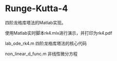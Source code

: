 # Runge-Kutta-4
四阶龙格库塔法的Matlab实现。  

使用Matlab实时脚本rk4.mlx进行演示，并打印为rk4.pdf  

lab_ode_rk4.m 四阶龙格库塔法的核心代码  

non_linear_d_func.m  非线性微分方程

